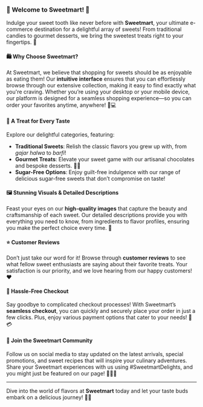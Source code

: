 ### 🍬 Welcome to Sweetmart! 🍭

Indulge your sweet tooth like never before with **Sweetmart**, your ultimate e-commerce destination for a delightful array of sweets! From traditional candies to gourmet desserts, we bring the sweetest treats right to your fingertips. 🌟

#### 🛍️ Why Choose Sweetmart?

At Sweetmart, we believe that shopping for sweets should be as enjoyable as eating them! Our **intuitive interface** ensures that you can effortlessly browse through our extensive collection, making it easy to find exactly what you're craving. Whether you’re using your desktop or your mobile device, our platform is designed for a seamless shopping experience—so you can order your favorites anytime, anywhere! 📱💻

#### 🍭 A Treat for Every Taste

Explore our delightful categories, featuring:

- **Traditional Sweets**: Relish the classic flavors you grew up with, from *gajar halwa* to *barfi*! 
- **Gourmet Treats**: Elevate your sweet game with our artisanal chocolates and bespoke desserts. 🍫✨
- **Sugar-Free Options**: Enjoy guilt-free indulgence with our range of delicious sugar-free sweets that don’t compromise on taste! 

#### 🖼️ Stunning Visuals & Detailed Descriptions

Feast your eyes on our **high-quality images** that capture the beauty and craftsmanship of each sweet. Our detailed descriptions provide you with everything you need to know, from ingredients to flavor profiles, ensuring you make the perfect choice every time. 🥳

#### ⭐ Customer Reviews

Don’t just take our word for it! Browse through **customer reviews** to see what fellow sweet enthusiasts are saying about their favorite treats. Your satisfaction is our priority, and we love hearing from our happy customers! ❤️

#### 🚀 Hassle-Free Checkout

Say goodbye to complicated checkout processes! With Sweetmart’s **seamless checkout**, you can quickly and securely place your order in just a few clicks. Plus, enjoy various payment options that cater to your needs! 🛒💳

#### 🎉 Join the Sweetmart Community

Follow us on social media to stay updated on the latest arrivals, special promotions, and sweet recipes that will inspire your culinary adventures. Share your Sweetmart experiences with us using #SweetmartDelights, and you might just be featured on our page! 📸👩‍🍳

---

Dive into the world of flavors at **Sweetmart** today and let your taste buds embark on a delicious journey! 🌈✨
